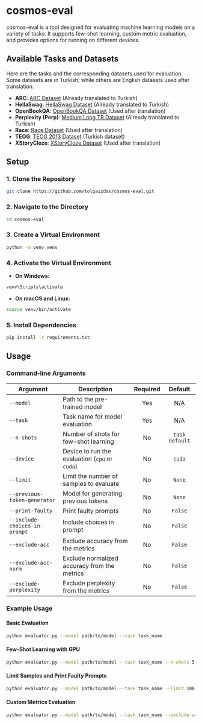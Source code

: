 # cosmos-eval

cosmos-eval is a tool designed for evaluating machine learning models on a variety of tasks. It supports few-shot learning, custom metric evaluation, and provides options for running on different devices.

## Available Tasks and Datasets

Here are the tasks and the corresponding datasets used for evaluation. Some datasets are in Turkish, while others are English datasets used after translation.

- **ARC**: [ARC Dataset](https://huggingface.co/datasets/malhajar/arc-tr-v0.2) (Already translated to Turkish)
- **HellaSwag**: [HellaSwag Dataset](https://huggingface.co/datasets/malhajar/hellaswag_tr-v0.2) (Already translated to Turkish)
- **OpenBookQA**: [OpenBookQA Dataset](https://huggingface.co/datasets/allenai/openbookqa) (Used after translation)
- **Perplexity (Perp)**: [Medium Long TR Dataset](tasks/perp/ds/medium_long_tr.csv) (Already translated to Turkish)
- **Race**: [Race Dataset](https://huggingface.co/datasets/ehovy/race) (Used after translation)
- **TEOG**: [TEOG 2013 Dataset](https://huggingface.co/datasets/aliardaf/LLMs-Turkish-TEOG-Leaderboard/resolve/main/teog_2013_text.csv) (Turkish dataset)
- **XStoryCloze**: [XStoryCloze Dataset](https://huggingface.co/datasets/juletxara/xstory_cloze) (Used after translation)

## Setup

### 1. Clone the Repository

```bash
git clone https://github.com/tolgaizdas/cosmos-eval.git
```

### 2. Navigate to the Directory

```bash
cd cosmos-eval
```

### 3. Create a Virtual Environment

```bash
python -m venv venv
```

### 4. Activate the Virtual Environment

- **On Windows:**

```bash
venv\Scripts\activate
```

- **On macOS and Linux:**

```bash
source venv/bin/activate
```

### 5. Install Dependencies

```bash
pip install -r requirements.txt
```

## Usage

### Command-line Arguments

| Argument                      | Description                                    | Required |    Default     |
|-------------------------------|------------------------------------------------|:--------:|:--------------:|
| `--model`                     | Path to the pre-trained model                  |   Yes    |      N/A       |
| `--task`                      | Task name for model evaluation                 |   Yes    |      N/A       |
| `--n-shots`                   | Number of shots for few-shot learning          |    No    | `task default` |
| `--device`                    | Device to run the evaluation (`cpu` or `cuda`) |    No    |     `cuda`     |
| `--limit`                     | Limit the number of samples to evaluate        |    No    |     `None`     |
| `--previous-token-generator`  | Model for generating previous tokens           |    No    |     `None`     |
| `--print-faulty`              | Print faulty prompts                           |    No    |    `False`     |
| `--include-choices-in-prompt` | Include choices in prompt                      |    No    |    `False`     |
| `--exclude-acc`               | Exclude accuracy from the metrics              |    No    |    `False`     |
| `--exclude-acc-norm`          | Exclude normalized accuracy from the metrics   |    No    |    `False`     |
| `--exclude-perplexity`        | Exclude perplexity from the metrics            |    No    |    `False`     |

### Example Usage

#### Basic Evaluation

```bash
python evaluator.py --model path/to/model --task task_name
```

#### Few-Shot Learning with GPU

```bash
python evaluator.py --model path/to/model --task task_name --n-shots 5 --device cuda
```

#### Limit Samples and Print Faulty Prompts

```bash
python evaluator.py --model path/to/model --task task_name --limit 100 --print-faulty
```

#### Custom Metrics Evaluation

```bash
python evaluator.py --model path/to/model --task task_name --exclude-acc --exclude-perplexity
```
